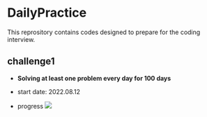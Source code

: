 # DailyPractice
This reprository contains codes designed to prepare for the coding interview.

## challenge1

* **Solving at least one problem every day for 100 days**

* start date: 2022.08.12
* progress     ![](https://us-central1-progress-markdown.cloudfunctions.net/progress/11)
